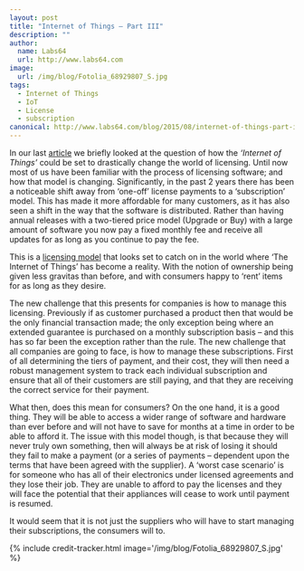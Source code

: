 ```yaml
---
layout: post
title: "Internet of Things – Part III"
description: ""
author:
  name: Labs64
  url: http://www.labs64.com
image:
  url: /img/blog/Fotolia_68929807_S.jpg
tags:
  - Internet of Things
  - IoT
  - License
  - subscription
canonical: http://www.labs64.com/blog/2015/08/internet-of-things-part-iii/
---
```

In our last [article](/blog/2015/08/07/internet-of-things-part-ii/) we briefly looked at the question of how the _&#8216;Internet of Things&#8217;_ could be set to drastically change the world of licensing. Until now most of us have been familiar with the process of licensing software; and how that model is changing. Significantly, in the past 2 years there has been a noticeable shift away from &#8216;one-off&#8217; license payments to a &#8216;subscription&#8217; model. This has made it more affordable for many customers, as it has also seen a shift in the way that the software is distributed. Rather than having annual releases with a two-tiered price model (Upgrade or Buy) with a large amount of software you now pay a fixed monthly fee and receive all updates for as long as you continue to pay the fee.

This is a [licensing model](/licensing-models/) that looks set to catch on in the world where &#8216;The Internet of Things&#8217; has become a reality. With the notion of ownership being given less gravitas than before, and with consumers happy to &#8216;rent&#8217; items for as long as they desire.

The new challenge that this presents for companies is how to manage this licensing. Previously if as customer purchased a product then that would be the only financial transaction made; the only exception being where an extended guarantee is purchased on a monthly subscription basis &#8211; and this has so far been the exception rather than the rule. The new challenge that all companies are going to face, is how to manage these subscriptions. First of all determining the tiers of payment, and their cost, they will then need a robust management system to track each individual subscription and ensure that all of their customers are still paying, and that they are receiving the correct service for their payment.

What then, does this mean for consumers? On the one hand, it is a good thing. They will be able to access a wider range of software and hardware than ever before and will not have to save for months at a time in order to be able to afford it. The issue with this model though, is that because they will never truly own something, then will always be at risk of losing it should they fail to make a payment (or a series of payments &#8211; dependent upon the terms that have been agreed with the supplier). A &#8216;worst case scenario&#8217; is for someone who has all of their electronics under licensed agreements and they lose their job. They are unable to afford to pay the licenses and they will face the potential that their appliances will cease to work until payment is resumed.

It would seem that it is not just the suppliers who will have to start managing their subscriptions, the consumers will to.

{% include credit-tracker.html image='/img/blog/Fotolia_68929807_S.jpg' %}
